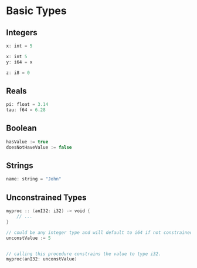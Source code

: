 # Basic Types

## Integers

```swift
x: int = 5
```

```swift
x: int 5
y: i64 = x
```

```swift
z: i8 = 0
```

## Reals

```swift
pi: float = 3.14
tau: f64 = 6.28
```

## Boolean

```swift
hasValue := true
doesNotHaveValue := false
```

## Strings

```swift
name: string = "John"
```

## Unconstrained Types
```swift hl_lines="6 10"
myproc :: (anI32: i32) -> void {
	// ...
}

// could be any integer type and will default to i64 if not constrained.
unconstValue := 5


// calling this procedure constrains the value to type i32.
myproc(anI32: unconstValue)
```
